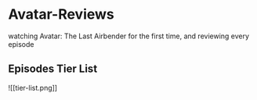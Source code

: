 # Avatar-Reviews
watching Avatar: The Last Airbender for the first time, and reviewing every episode

## Episodes Tier List

![[tier-list.png]]